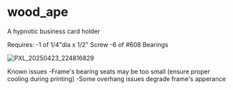 # wood_ape
A hypnotic business  card holder 


Requires:
-1 of 1/4"dia x 1/2" Screw
-6 of #608 Bearings


![PXL_20250423_224816829](https://github.com/user-attachments/assets/1f687c8b-658c-4bb1-9641-fb8b16ac8c83)

Known issues
-Frame's bearing seats may be too small (ensure proper cooling during printing) 
-Some overhang issues degrade frame's apperance


